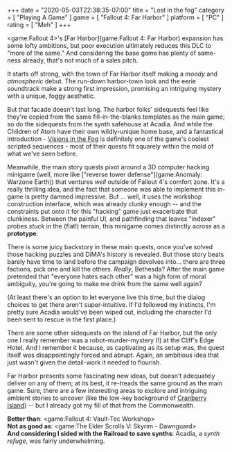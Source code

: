 +++
date = "2020-05-03T22:38:35-07:00"
title = "Lost in the fog"
category = [ "Playing A Game" ]
game = [ "Fallout 4: Far Harbor" ]
platform = [ "PC" ]
rating = [ "Meh" ]
+++

<game:Fallout 4>'s [Far Harbor](game:Fallout 4: Far Harbor) expansion has some lofty ambitions, but poor execution ultimately reduces this DLC to "more of the same."  And considering the base game has plenty of same-ness already, that's not much of a sales pitch.

It starts off strong, with the town of Far Harbor itself making a <i>moody</i> and <i>atmospheric</i> debut.  The run-down harbor-town look and the eerie soundtrack make a strong first impression, promising an intriguing mystery with a unique, foggy aesthetic.

But that facade doesn't last long.  The harbor folks' sidequests feel like they're copied from the same fill-in-the-blanks templates as the main game; so do the sidequests from the synth safehouse at Acadia.  And while the Children of Atom have their own wildly-unique home base, and a fantastical introduction - <a href="https://fallout.fandom.com/wiki/Visions_in_the_Fog">Visions in the Fog</a> is definitely one of the game's coolest scripted sequences - most of their quests fit squarely within the mold of what we've seen before.

Meanwhile, the main story quests pivot around a 3D computer hacking minigame (well, more like ["reverse tower defense"](game:Anomaly: Warzone Earth)) that ventures <i>well</i> outside of Fallout 4's comfort zone.  It's a really thrilling idea, and the fact that someone was able to implement this in-game is pretty damned impressive.  But ... well, it uses the workshop construction interface, which was already clunky enough -- and the constraints put onto it for this "hacking" game just exacerbate that clunkiness.  Between the painful UI, and pathfinding that leaves "indexer" probes <i>stuck</i> in the (flat!) terrain, this minigame comes distinctly across as a <b>prototype</b>.

There is some juicy backstory in these main quests, once you've solved those hacking puzzles and DiMA's history is revealed.  But those story beats barely have time to land before the campaign devolves into... there are three factions, pick one and kill the others.  <i>Really</i>, Bethesda?  After the main game pretended that "everyone hates each other" was a high form of moral ambiguity, you're going to make me drink from the same well again?

(At least there's an option to let everyone live this time, but the dialog choices to get there aren't super-intuitive.  If I'd followed my instincts, I'm pretty sure Acadia would've been wiped out, including the character I'd been sent to rescue in the first place.)

There are some other sidequests on the island of Far Harbor, but the only one I really remember was a robot-murder-mystery (!) at the Cliff's Edge Hotel.  And I remember it because, as captivating as its setup was, the quest itself was disappointingly forced and abrupt.  Again, an ambitious idea that just wasn't given the detail-work it needed to flourish.

Far Harbor presents some fascinating new ideas, but doesn't adequately deliver on any of them; at its best, it re-treads the same ground as the main game.  Sure, there are a few interesting areas to explore and intriguing ambient stories to uncover (like the low-key background of <a href="https://fallout.fandom.com/wiki/Eliza_map_of_home">Cranberry Island</a>) -- but I already got my fill of that from the Commonwealth.

<b>Better than</b>: <game:Fallout 4: Vault-Tec Workshop>  
<b>Not as good as</b>: <game:The Elder Scrolls V: Skyrim - Dawnguard>  
<b>And considering I sided with the Railroad to save synths</b>: Acadia, a <i>synth refuge</i>, was fairly underwhelming.
